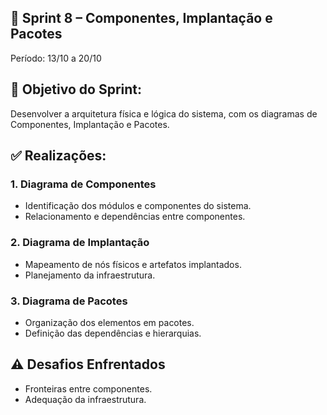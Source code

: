 ## 📌 Sprint 8 – Componentes, Implantação e Pacotes

Período: 13/10 a 20/10

## 🎯 Objetivo do Sprint:
Desenvolver a arquitetura física e lógica do sistema, com os diagramas de Componentes, Implantação e Pacotes.

## ✅ Realizações:
### 1. Diagrama de Componentes
- Identificação dos módulos e componentes do sistema.
- Relacionamento e dependências entre componentes.

### 2. Diagrama de Implantação
- Mapeamento de nós físicos e artefatos implantados.
- Planejamento da infraestrutura.

### 3. Diagrama de Pacotes
- Organização dos elementos em pacotes.
- Definição das dependências e hierarquias.

## ⚠️ Desafios Enfrentados
- Fronteiras entre componentes.
- Adequação da infraestrutura.
